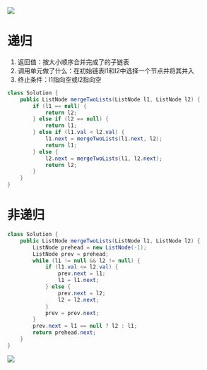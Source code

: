 ![](2021-01-29-16-05-22.png)
# 递归
1. 返回值：按大小顺序合并完成了的子链表
2. 调用单元做了什么：在初始链表l1和l2中选择一个节点并将其并入
3. 终止条件：l1指向空或l2指向空
```java
class Solution {
    public ListNode mergeTwoLists(ListNode l1, ListNode l2) {
        if (l1 == null) {
            return l2;
        } else if (l2 == null) {
            return l1;
        } else if (l1.val < l2.val) {
            l1.next = mergeTwoLists(l1.next, l2);
            return l1;
        } else {
            l2.next = mergeTwoLists(l1, l2.next);
            return l2;
        }
    }
}
```
# 非递归
```java
class Solution {
    public ListNode mergeTwoLists(ListNode l1, ListNode l2) {
        ListNode prehead = new ListNode(-1);
        ListNode prev = prehead;
        while (l1 != null && l2 != null) {
            if (l1.val <= l2.val) {
                prev.next = l1;
                l1 = l1.next;
            } else {
                prev.next = l2;
                l2 = l2.next;
            }
            prev = prev.next;
        }
        prev.next = l1 == null ? l2 : l1;
        return prehead.next;
    }
}

```
![](2021-01-29-16-15-14.png)
